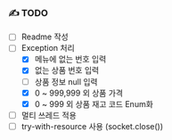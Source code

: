 ### ✍️ TODO
- [ ] Readme 작성
- [ ] Exception 처리
  - [X] 메뉴에 없는 번호 입력
  - [X] 없는 상품 번호 입력
  - [ ] 상품 정보 null 입력
  - [X] 0 ~ 999,999 외 상품 가격
  - [X] 0 ~ 999 외 상품 재고 코드 Enum화
- [ ] 멀티 쓰레드 적용
- [ ] try-with-resource 사용 (socket.close())